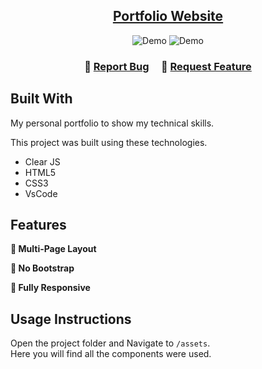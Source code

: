 <h2 align="center">
  <a href="https://tdotv.github.io/PortfolioWeb/index.html" target="_blank">Portfolio Website</a>
</h2>
<div align="center">
  <img alt="Demo" src="/assets/image/PortfolioWebsite.gif" />
  <img alt="Demo" src="/assets/image/PortfolioWebsiteResponsive.gif" />
</div>

<h3 align="center">
    🔹
    <a href="https://github.com/tdotv/PortfolioWeb/issues">Report Bug</a> &nbsp; &nbsp;
    🔹
    <a href="https://github.com/tdotv/PortfolioWeb/issues">Request Feature</a>
</h3>

## Built With

My personal portfolio to show my technical skills.<br/>

This project was built using these technologies.

- Clear JS
- HTML5
- CSS3
- VsCode

## Features

**📖 Multi-Page Layout**

**🎨 No Bootstrap**

**📱 Fully Responsive**

## Usage Instructions

Open the project folder and Navigate to `/assets`. <br/>
Here you will find all the components were used.
